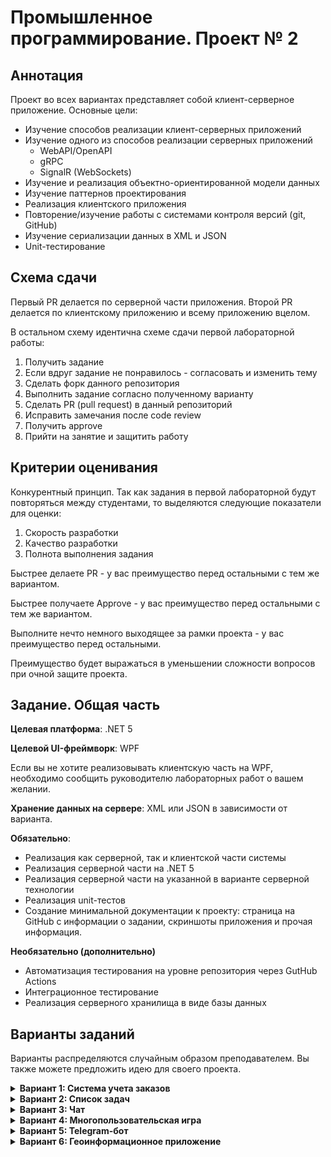 # Промышленное программирование. Проект № 2

## Аннотация

Проект во всех вариантах представляет собой клиент-серверное приложение. 
Основные цели:
* Изучение способов реализации клиент-серверных приложений
* Изучение одного из способов реализации серверных приложений 
  * WebAPI/OpenAPI
  * gRPC
  * SignalR (WebSockets)
* Изучение и реализация объектно-ориентированной модели данных
* Изучение паттернов проектирования
* Реализация клиентского приложения 
* Повторение/изучение работы с системами контроля версий (git, GitHub)
* Изучение сериализации данных в XML и JSON
* Unit-тестирование

## Схема сдачи

Первый PR делается по серверной части приложения.
Второй PR делается по клиентскому приложению и всему приложению вцелом.

В остальном схему идентична схеме сдачи первой лабораторной работы:
1. Получить задание
2. Если вдруг задание не понравилось - согласовать и изменить тему
3. Сделать форк данного репозитория
4. Выполнить задание согласно полученному варианту
5. Сделать PR (pull request) в данный репозиторий 
6. Исправить замечания после code review
7. Получить approve 
8. Прийти на занятие и защитить работу

## Критерии оценивания

Конкурентный принцип.
Так как задания в первой лабораторной будут повторяться между студентами, то выделяются следующие показатели для оценки:
1. Скорость разработки
2. Качество разработки
3. Полнота выполнения задания

Быстрее делаете PR - у вас преимущество перед остальными с тем же вариантом.

Быстрее получаете Approve - у вас преимущество перед остальными с тем же вариантом.

Выполните нечто немного выходящее за рамки проекта - у вас преимущество перед остальными.

Преимущество будет выражаться в уменьшении сложности вопросов при очной защите проекта.

## Задание. Общая часть

**Целевая платформа**: .NET 5

**Целевой UI-фреймворк**: WPF 

Если вы не хотите реализовывать клиентскую часть на WPF, необходимо сообщить руководителю лабораторных работ о вашем желании.

**Хранение данных на сервере**: XML или JSON в зависимости от варианта.

**Обязательно**:
* Реализация как серверной, так и клиентской части системы
* Реализация серверной части на .NET 5
* Реализация серверной части на указанной в варианте серверной технологии
* Реализация unit-тестов
* Создание минимальной документации к проекту: страница на GitHub с информации о задании, скриншоты приложения и прочая информация.

**Необязательно (дополнительно)**
* Автоматизация тестирования на уровне репозитория через GutHub Actions
* Интеграционное тестирование
* Реализация серверного хранилища в виде базы данных

## Варианты заданий

Варианты распределяются случайным образом преподавателем.
Вы также можете предложить идею для своего проекта.

<details>
  <summary><strong>Вариант 1: Система учета заказов</strong></summary>
  Вы разрабатываете систему по продаже свежих фруктов.
  Пользователем системы является поставщик продукции, которому необходимо вести учет сведений о продажах.
  
  Необходимый функционал:
  - хранение информации о продуктах
  - хранение информации о клиентах
  - хранение информации о заказах
  - выполнение CRUD-операций с перечисленными выше сущностями
  - управление статусами заказов
  - вывод отчета за месяц - самые продающиеся продукты и их суммарная стоимость.
  
  Варианты серверных технологий:
  - OpenAPI
  - gRPC
</details>

<details>
  <summary><strong>Вариант 2: Список задач</strong></summary>
  Вы разрабатываете корпоративную систему ведения задач.
  Задачи представляют собой:
  - текстовый заголовок 
  - текстовое описание
  - статус
  - кому назначена
  - набор тэгов, ассоциированных с задачей

  Необходимый функционал:
  - хранение информации о задачах
  - хранение информации об исполнителях задач
  - хранение информации о тэгах
  - выполнение CRUD-операций с перечисленными выше сущностями
  - управление статусами задач
  
   Варианты серверных технологий:
  - OpenAPI
  - gRPC
</details>

<details>
  <summary><strong>Вариант 3: Чат</strong></summary>
  Вы разрабатываете чат для обмена текстовыми сообщениями между пользователями.
  
  Необходимый функционал:
  - хранение информации о пользователях на сервере
  - хранение истории сообщений на клиентах
  - поддержка групповых чатов с сохранением истории и состава группы на сервере
  
  Варианты серверных технологий:  
  - gRPC
  - SignalR
</details>

<details>
  <summary><strong>Вариант 4: Многопользовательская игра</strong></summary>
  Вы разрабатываете игру, в которую могут одновременно играть несколько пользователей.
  
  Варианты:
  Driving game - "гонки"
  Snake game - "змейка"
  Pong game - "пинг-понг"
  
  Необходимый функционал:
  - обеспечение работы нескольких пользователей
  - хранение информации о пользователях на сервере
  - хранение информации о набранных очках на сервере
  
  В качестве клиентского приложения может выступать как WPF-приложение, так и Unity
    
  Варианты серверных технологий:  
  - gRPC
  - SignalR
</details>

<details>
  <summary><strong>Вариант 5: Telegram-бот</strong></summary>
  Необходимо реализовать бота для telegram, который будет оповещать в нужное время пользователя о предстоящем событии.
  Пример события - предстоящая лекция.
  
  Перечень событий должен храниться на сервере.
  Добавление события должно производиться в клиентском приложении (вне telegram)
  
  Функционал:
  - хранение событий в привязке к пользователю
  - обеспечение CRUD-операций с событиями
  - поддержка повторяемых событий (например, раз в неделю в указанное время)
  
  Библиотека для работы с API Telegram: https://github.com/TelegramBots/telegram.bot
  
  Варианты серверных технологий:  
  - OpenAPI
  - gRPC
</details>

<details>
  <summary><strong>Вариант 6: Геоинформационное приложение</strong></summary>
  Вы разрабатываете приложение для отображения банкоматов на карте.
  Каждый банкомат должен содержать информацию:
  - о банке
  - количестве денежных средств
  
  Оператор системы может изменять количество денежных средств.
  В клиентском приложении необходимо обеспечить функционал:
  - отображения объектов на карте
  - при выборе объекта на карте необходимо отобразить информацию о нем
  - изменения количества денежных средств в конкретном банкомате
  
  Компонент для отображения карты: http://mapsui.com/documentation/getting-started-wpf.html
  
  Варианты серверных технологий:  
  - OpenAPI
  - gRPC
</details>

